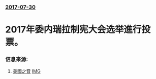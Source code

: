 ### [2017-07-30](/news/2017/07/30/index.md)

##### 
# 2017年委内瑞拉制宪大会选举進行投票。 




### 信息来源:

1. [美國之音](https://www.voachinese.com/a/venezuela-political-crisis-controversial-vote/3964826.html) [IMG](https://gdb.voanews.com/F6EDB456-5ADB-4AC1-B593-4D2AB973F21C_cx0_cy3_cw0_w1200_r1_s.jpg)
